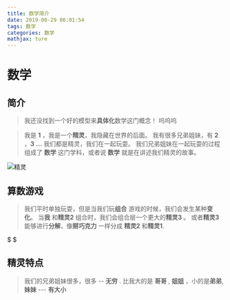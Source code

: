 ```yaml
---
title: 数学简介
date: 2019-06-29 06:01:54 
tags: 数学
categories: 数学
mathjax: ture
---
```


# 数学
## 简介
> 我还没找到一个好的模型来**具体化**数学这门概念！
> 呜呜呜 


> 我是 **1** ，我是一个**精灵**，我隐藏在世界的后面。
> 我有很多兄弟姐妹，有 **2** ，**3** **...** 我们都是精灵，我们在一起玩耍。
> 我们兄弟姐妹在一起玩耍的过程组成了 **数学** 这门学科，或者说 **数学** 就是在讲述我们精灵的故事。

<!-- more -->
![精灵](https://hbimg.huabanimg.com/2ccc22d5bf02dadcff78b39a5589db87141d0a6369aa8-KauaYR_fw658)

## 算数游戏
> 我们平时单独玩耍，但是当我们玩**组合** 游戏的时候，我们会发生某种**变化**。
> 当**我** 和**精灵2** 组合时，我们会组合层一个更大的**精灵3** 。 或者**精灵3** 能够进行**分解**，像**掰巧克力** 一样分成 **精灵2** 和**精灵1**.

$ $
## 精灵特点
> 我们的兄弟姐妹很多，很多 --  **无穷** .
> 比我大的是 **哥哥** , **姐姐** ，小的是**弟弟**, **妹妹**  --- **有大小**
